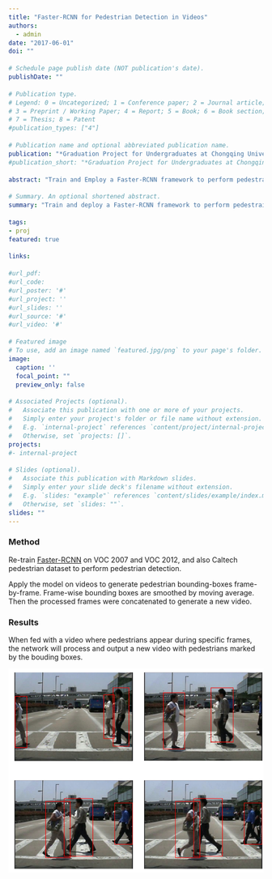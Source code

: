 ```yaml
---
title: "Faster-RCNN for Pedestrian Detection in Videos"
authors: 
  - admin
date: "2017-06-01"
doi: ""

# Schedule page publish date (NOT publication's date).
publishDate: ""

# Publication type.
# Legend: 0 = Uncategorized; 1 = Conference paper; 2 = Journal article;
# 3 = Preprint / Working Paper; 4 = Report; 5 = Book; 6 = Book section;
# 7 = Thesis; 8 = Patent
#publication_types: ["4"]

# Publication name and optional abbreviated publication name.
publication: "*Graduation Project for Undergraduates at Chongqing University*"
#publication_short: "*Graduation Project for Undergraduates at Chongqing University*"

abstract: "Train and Employ a Faster-RCNN framework to perform pedestrain detection in videos."

# Summary. An optional shortened abstract.
summary: "Train and deploy a Faster-RCNN framework to perform pedestrain detection in videos."

tags:
- proj
featured: true

links:

#url_pdf: 
#url_code: 
#url_poster: '#'
#url_project: ''
#url_slides: ''
#url_source: '#'
#url_video: '#'

# Featured image
# To use, add an image named `featured.jpg/png` to your page's folder. 
image:
  caption: ''
  focal_point: ""
  preview_only: false

# Associated Projects (optional).
#   Associate this publication with one or more of your projects.
#   Simply enter your project's folder or file name without extension.
#   E.g. `internal-project` references `content/project/internal-project/index.md`.
#   Otherwise, set `projects: []`.
projects:
#- internal-project

# Slides (optional).
#   Associate this publication with Markdown slides.
#   Simply enter your slide deck's filename without extension.
#   E.g. `slides: "example"` references `content/slides/example/index.md`.
#   Otherwise, set `slides: ""`.
slides: ""
---
```


### Method

Re-train [Faster-RCNN](https://arxiv.org/pdf/1506.01497.pdf) on VOC 2007 and VOC 2012, and also Caltech pedestrian dataset to perform pedestrian detection.

Apply the model on videos to generate pedestrian bounding-boxes frame-by-frame. Frame-wise bounding boxes are smoothed by moving average. Then the processed frames were concatenated to generate a new video.


### Results

When fed with a video where pedestrians appear during specific frames, the network will process and output a new video with pedestrians marked by the bouding boxes.

![picture demo](./Picture3.png)